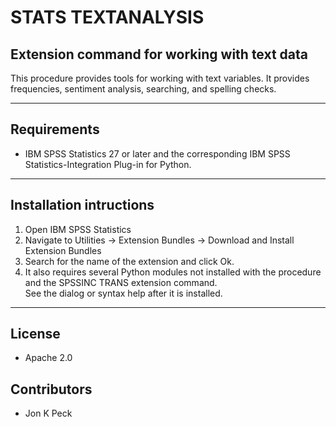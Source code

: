 # STATS TEXTANALYSIS
## Extension command for working with text data
This procedure provides tools for working with text variables.  It provides frequencies, sentiment analysis,
searching, and spelling checks.

---
Requirements
----
- IBM SPSS Statistics 27 or later and the corresponding IBM SPSS Statistics-Integration Plug-in for Python.


---
Installation intructions
----
1. Open IBM SPSS Statistics
2. Navigate to Utilities -> Extension Bundles -> Download and Install Extension Bundles
3. Search for the name of the extension and click Ok.
4. It also requires several Python modules not installed with the procedure and the
SPSSINC TRANS extension command.  
See the dialog or syntax help after it is installed.

---
License
----

- Apache 2.0
                              
Contributors
----

  - Jon K Peck
